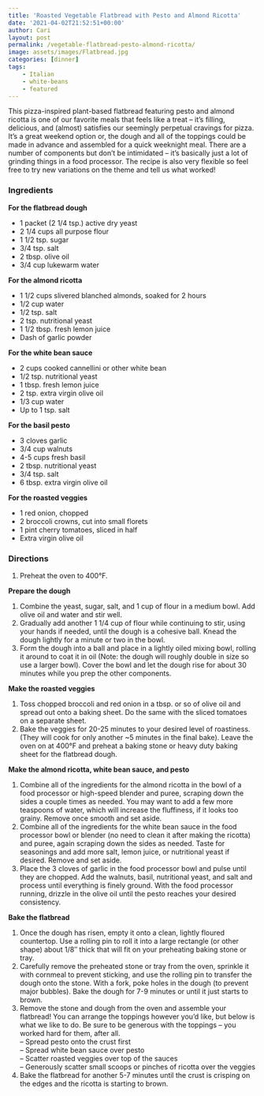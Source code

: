```yaml
---
title: 'Roasted Vegetable Flatbread with Pesto and Almond Ricotta'
date: '2021-04-02T21:52:51+00:00'
author: Cari
layout: post
permalink: /vegetable-flatbread-pesto-almond-ricotta/
image: assets/images/Flatbread.jpg
categories: [dinner]
tags:
    - Italian
    - white-beans
    - featured
---
```


This pizza-inspired plant-based flatbread featuring pesto and almond ricotta is one of our favorite meals that feels like a treat – it’s filling, delicious, and (almost) satisfies our seemingly perpetual cravings for pizza. It’s a great weekend option or, the dough and all of the toppings could be made in advance and assembled for a quick weeknight meal. There are a number of components but don’t be intimidated – it’s basically just a lot of grinding things in a food processor. The recipe is also very flexible so feel free to try new variations on the theme and tell us what worked!

### Ingredients

**For the flatbread dough**
- 1 packet (2 1/4 tsp.) active dry yeast
- 2 1/4 cups all purpose flour
- 1 1/2 tsp. sugar
- 3/4 tsp. salt
- 2 tbsp. olive oil
- 3/4 cup lukewarm water

**For the almond ricotta**
- 1 1/2 cups slivered blanched almonds, soaked for 2 hours
- 1/2 cup water
- 1/2 tsp. salt
- 2 tsp. nutritional yeast
- 1 1/2 tbsp. fresh lemon juice
- Dash of garlic powder

**For the white bean sauce**
- 2 cups cooked cannellini or other white bean
- 1/2 tsp. nutritional yeast
- 1 tbsp. fresh lemon juice
- 2 tsp. extra virgin olive oil
- 1/3 cup water
- Up to 1 tsp. salt

**For the basil pesto**
- 3 cloves garlic
- 3/4 cup walnuts
- 4-5 cups fresh basil
- 2 tbsp. nutritional yeast
- 3/4 tsp. salt
- 6 tbsp. extra virgin olive oil

**For the roasted veggies**
- 1 red onion, chopped
- 2 broccoli crowns, cut into small florets
- 1 pint cherry tomatoes, sliced in half
- Extra virgin olive oil

### Directions

1. Preheat the oven to 400°F.

**Prepare the dough**
1. Combine the yeast, sugar, salt, and 1 cup of flour in a medium bowl. Add olive oil and water and stir well.
2. Gradually add another 1 1/4 cup of flour while continuing to stir, using your hands if needed, until the dough is a cohesive ball. Knead the dough lightly for a minute or two in the bowl.
4. Form the dough into a ball and place in a lightly oiled mixing bowl, rolling it around to coat it in oil (Note: the dough will roughly double in size so use a larger bowl). Cover the bowl and let the dough rise for about 30 minutes while you prep the other components.

**Make the roasted veggies**
1. Toss chopped broccoli and red onion in a tbsp. or so of olive oil and spread out onto a baking sheet. Do the same with the sliced tomatoes on a separate sheet.
2. Bake the veggies for 20-25 minutes to your desired level of roastiness. (They will cook for only another ~5 minutes in the final bake). Leave the oven on at 400°F and preheat a baking stone or heavy duty baking sheet for the flatbread dough.

**Make the almond ricotta, white bean sauce, and pesto**
1. Combine all of the ingredients for the almond ricotta in the bowl of a food processor or high-speed blender and puree, scraping down the sides a couple times as needed. You may want to add a few more teaspoons of water, which will increase the fluffiness, if it looks too grainy. Remove once smooth and set aside.
2. Combine all of the ingredients for the white bean sauce in the food processor bowl or blender (no need to clean it after making the ricotta) and puree, again scraping down the sides as needed. Taste for seasonings and add more salt, lemon juice, or nutritional yeast if desired. Remove and set aside.
3. Place the 3 cloves of garlic in the food processor bowl and pulse until they are chopped. Add the walnuts, basil, nutritional yeast, and salt and process until everything is finely ground. With the food processor running, drizzle in the olive oil until the pesto reaches your desired consistency.

**Bake the flatbread**
1. Once the dough has risen, empty it onto a clean, lightly floured countertop. Use a rolling pin to roll it into a large rectangle (or other shape) about 1/8″ thick that will fit on your preheating baking stone or tray.
2. Carefully remove the preheated stone or tray from the oven, sprinkle it with cornmeal to prevent sticking, and use the rolling pin to transfer the dough onto the stone. With a fork, poke holes in the dough (to prevent major bubbles). Bake the dough for 7-9 minutes or until it just starts to brown.
3. Remove the stone and dough from the oven and assemble your flatbread! You can arrange the toppings however you’d like, but below is what we like to do. Be sure to be generous with the toppings – you worked hard for them, after all.  
    – Spread pesto onto the crust first  
    – Spread white bean sauce over pesto  
    – Scatter roasted veggies over top of the sauces  
    – Generously scatter small scoops or pinches of ricotta over the veggies
4. Bake the flatbread for another 5-7 minutes until the crust is crisping on the edges and the ricotta is starting to brown.